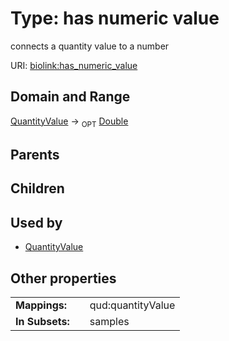 
# Type: has numeric value


connects a quantity value to a number

URI: [biolink:has_numeric_value](https://w3id.org/biolink/vocab/has_numeric_value)


## Domain and Range

[QuantityValue](QuantityValue.md) ->  <sub>OPT</sub> [Double](type/Double.md)

## Parents


## Children


## Used by

 * [QuantityValue](QuantityValue.md)

## Other properties

|  |  |  |
| --- | --- | --- |
| **Mappings:** | | qud:quantityValue |
| **In Subsets:** | | samples |

